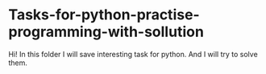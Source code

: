 # Tasks-for-python-practise-programming-with-sollution
Hi! In this folder I will save interesting task for python. And I will try to solve them.

